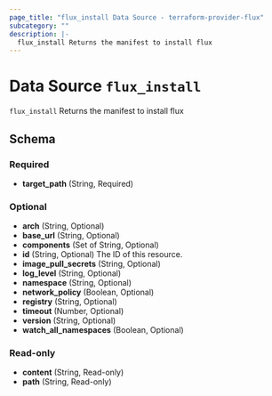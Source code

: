 ```yaml
---
page_title: "flux_install Data Source - terraform-provider-flux"
subcategory: ""
description: |-
  flux_install Returns the manifest to install flux
---
```


# Data Source `flux_install`

`flux_install` Returns the manifest to install flux



## Schema

### Required

- **target_path** (String, Required)

### Optional

- **arch** (String, Optional)
- **base_url** (String, Optional)
- **components** (Set of String, Optional)
- **id** (String, Optional) The ID of this resource.
- **image_pull_secrets** (String, Optional)
- **log_level** (String, Optional)
- **namespace** (String, Optional)
- **network_policy** (Boolean, Optional)
- **registry** (String, Optional)
- **timeout** (Number, Optional)
- **version** (String, Optional)
- **watch_all_namespaces** (Boolean, Optional)

### Read-only

- **content** (String, Read-only)
- **path** (String, Read-only)


